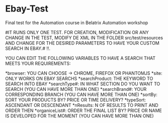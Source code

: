 # Ebay-Test
Final test for the Automation course in Belatrix Automation workshop

#IT RUNS ONLY ONE TEST. FOR CREATION, MODIFICATION OR ANY CHANGE IN THE TEST, MODIFY DE XML IN THE FOLDER src/test/resources AND CHANGE FOR THE DESIRED PARAMETERS TO HAVE YOUR CUSTOM SEARCH IN EBAY.# !!.


YOU CAN EDIT THE FOLLOWING VARIABLES TO HAVE A SEARCH THAT MEETS YOUR REQUIREMENTS:

*browser: YOU CAN CHOOSE -> CHROME, FIREFOX OR PHANTOMJS
*site: ONLY WORKS ON EBAY SEARCHS
*searchProduct: THE KEYWORD TO SEARCH INTO EBAY
*searchType#: IN WHAT SECTION DO YOU WANT TO SEARCH (YOU CAN HAVE MORE THAN ONE)
*searchBrand#: YOUR CORRESPONDING BRANCH (YOU CAN HAVE MORE THAN ONE)
*sortBy: SORT YOUR PRODUCTS BY? PRICE OR TIME DELIVERY?
*typeSort: ASCENDANT OR DESCENDANT
*nResults: N OF RESULTS TO PRINT AND ORDER THEN
*organiceList#: ORDER THE FINAL LIST BY? PRICE OR NAME IS DEVELOPED FOR THE MOMENT (YOU CAN HAVE MORE THAN ONE)
